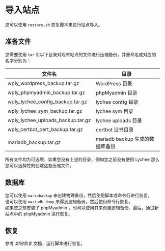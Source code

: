 # 导入站点

您可以使用 `restore.sh` 恢复脚本来进行站点导入。

## 准备文件

您需要使用 `tar` 对以下目录对现有站点的文件进行压缩备份，并重命名成对应的名字分别为：

| 文件名                            | 目录                            |
| --------------------------------- | ------------------------------- |
| wply_wordpress_backup.tar.gz      | WordPress 目录                  |
| wply_phpmyadmin_backup.tar.gz     | phpMyadmin 目录                 |
| wply_lychee_config_backup.tar.gz  | lychee config 目录              |
| wply_lychee_sym_backup.tar.gz     | lychee sym 目录                 |
| wply_lychee_uploads_backup.tar.gz | lychee uploads 目录             |
| wply_certbot_cert_backup.tar.gz   | certbot 证书目录                |
| mariadb_backup.tar.gz             | mariadb backup 生成的数据库备份 |

所有文件均为可选项，如果您没有上述的目录，例如您之前没有使用 Lychee 那么您可以选择性的创建这些压缩文件。

## 数据库

您可以使用 `mariabackup` 来创建物理备份，然后使用脚本或命令行进行恢复。  
也可以使用 `mariadb-dump` 来得到逻辑备份，然后使用命令行恢复。  
如果您之前安装了 phpMyadmin ，也可以使用其来创建逻辑备份。最后，通过新站点中的 phpMyadmin 进行恢复。

## 恢复

参考 *如何恢复* 文档，运行脚本进行恢复。
